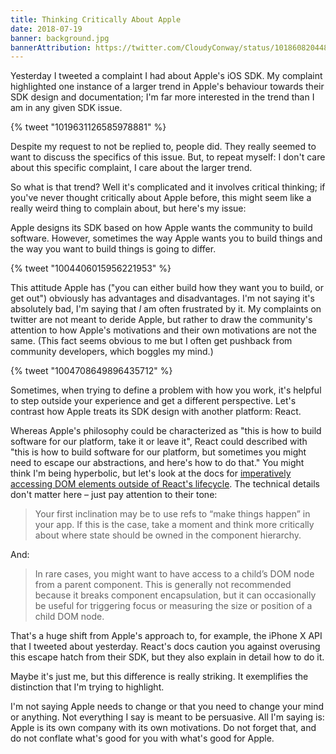 ```yaml
---
title: Thinking Critically About Apple
date: 2018-07-19
banner: background.jpg
bannerAttribution: https://twitter.com/CloudyConway/status/1018608204488564736
---
```


Yesterday I tweeted a complaint I had about Apple's iOS SDK. My complaint highlighted one instance of a larger trend in Apple's behaviour towards their SDK design and documentation; I'm far more interested in the trend than I am in any given SDK issue.

{% tweet "1019631126585978881" %}

Despite my request to not be replied to, people did. They really seemed to want to discuss the specifics of this issue. But, to repeat myself: I don't care about this specific complaint, I care about the larger trend.

So what is that trend? Well it's complicated and it involves critical thinking; if you've never thought critically about Apple before, this might seem like a really weird thing to complain about, but here's my issue:

Apple designs its SDK based on how Apple wants the community to build software. However, sometimes the way Apple wants you to build things and the way you want to build things is going to differ.

{% tweet "1004406015956221953" %}

This attitude Apple has ("you can either build how they want you to build, or get out") obviously has advantages and disadvantages. I'm not saying it's absolutely bad, I'm saying that _I_ am often frustrated by it. My complaints on twitter are not meant to deride Apple, but rather to draw the community's attention to how Apple's motivations and their own motivations are not the same. (This fact seems obvious to me but I often get pushback from community developers, which boggles my mind.)

{% tweet "1004708649896435712" %}

Sometimes, when trying to define a problem with how you work, it's helpful to step outside your experience and get a different perspective. Let's contrast how Apple treats its SDK design with another platform: React.

Whereas Apple's philosophy could be characterized as "this is how to build software for our platform, take it or leave it", React could described with "this is how to build software for our platform, but sometimes you might need to escape our abstractions, and here's how to do that." You might think I'm being hyperbolic, but let's look at the docs for [imperatively accessing DOM elements outside of React's lifecycle](https://reactjs.org/docs/refs-and-the-dom.html). The technical details don't matter here – just pay attention to their tone:

> Your first inclination may be to use refs to “make things happen” in your app. If this is the case, take a moment and think more critically about where state should be owned in the component hierarchy.

And:

> In rare cases, you might want to have access to a child’s DOM node from a parent component. This is generally not recommended because it breaks component encapsulation, but it can occasionally be useful for triggering focus or measuring the size or position of a child DOM node.

That's a huge shift from Apple's approach to, for example, the iPhone X API that I tweeted about yesterday. React's docs caution you against overusing this escape hatch from their SDK, but they also explain in detail how to do it.

Maybe it's just me, but this difference is really striking. It exemplifies the distinction that I'm trying to highlight.

I'm not saying Apple needs to change or that you need to change your mind or anything. Not everything I say is meant to be persuasive. All I'm saying is: Apple is its own company with its own motivations. Do not forget that, and do not conflate what's good for you with what's good for Apple.
